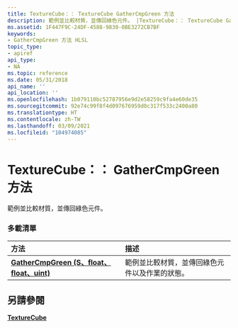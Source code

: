 ```yaml
---
title: TextureCube：： TextureCube GatherCmpGreen 方法
description: 範例並比較材質，並傳回綠色元件。 |TextureCube：： TextureCube GatherCmpGreen 方法
ms.assetid: 1F447F9C-24DF-4588-9830-0BE3272CB7BF
keywords:
- GatherCmpGreen 方法 HLSL
topic_type:
- apiref
api_type:
- NA
ms.topic: reference
ms.date: 05/31/2018
api_name: ''
api_location: ''
ms.openlocfilehash: 1b079110bc52787956e9d2e58259c9fa4e60de35
ms.sourcegitcommit: 92e74c99f8f4d097676959d0c317f533c2400a80
ms.translationtype: HT
ms.contentlocale: zh-TW
ms.lasthandoff: 03/09/2021
ms.locfileid: "104974085"
---
```

# <a name="texturecubegathercmpgreen-methods"></a>TextureCube：： GatherCmpGreen 方法

範例並比較材質，並傳回綠色元件。

### <a name="overload-list"></a>多載清單



| 方法                                                                                 | 描述                                                                                                      |
|:---------------------------------------------------------------------------------------|:-----------------------------------------------------------------------------------------------------------------|
| [**GatherCmpGreen (S、float、float、uint)**](tcube-gathercmpgreen-s-float-float-uint-.md) | 範例並比較材質，並傳回綠色元件以及作業的狀態。<br/> |



## <a name="see-also"></a>另請參閱

<dl> <dt>

[**TextureCube**](texturecube.md)
</dt> </dl>

 

 






